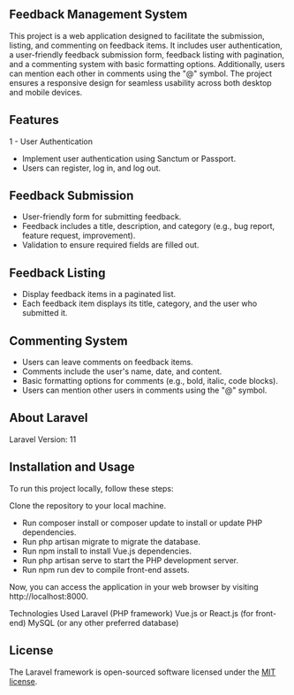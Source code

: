 ## Feedback Management System
This project is a web application designed to facilitate the submission, listing, and commenting on feedback items. It includes user authentication, a user-friendly feedback submission form, feedback listing with pagination, and a commenting system with basic formatting options. Additionally, users can mention each other in comments using the "@" symbol. The project ensures a responsive design for seamless usability across both desktop and mobile devices.

## Features

1 - User Authentication
- Implement user authentication using Sanctum or Passport.
- Users can register, log in, and log out.

## Feedback Submission
- User-friendly form for submitting feedback.
- Feedback includes a title, description, and category (e.g., bug report, feature request, improvement).
- Validation to ensure required fields are filled out.

## Feedback Listing
- Display feedback items in a paginated list.
- Each feedback item displays its title, category, and the user who submitted it.

## Commenting System
- Users can leave comments on feedback items.
- Comments include the user's name, date, and content.
- Basic formatting options for comments (e.g., bold, italic, code blocks).
- Users can mention other users in comments using the "@" symbol.

## About Laravel
Laravel Version: 11

## Installation and Usage
To run this project locally, follow these steps:

Clone the repository to your local machine.
- Run composer install or composer update to install or update PHP dependencies.
- Run php artisan migrate to migrate the database.
- Run npm install to install Vue.js dependencies.
- Run php artisan serve to start the PHP development server.
- Run npm run dev to compile front-end assets.

Now, you can access the application in your web browser by visiting http://localhost:8000.

Technologies Used
Laravel (PHP framework)
Vue.js or React.js (for front-end)
MySQL (or any other preferred database)

## License

The Laravel framework is open-sourced software licensed under the [MIT license](https://opensource.org/licenses/MIT).
